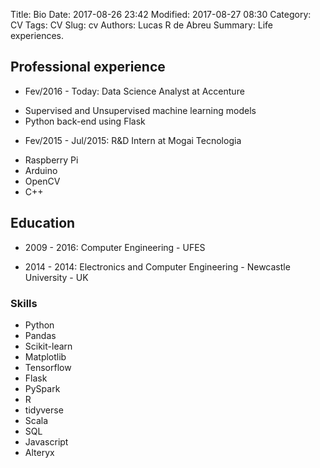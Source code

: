 Title: Bio
Date: 2017-08-26 23:42
Modified: 2017-08-27 08:30
Category: CV
Tags: CV
Slug: cv
Authors: Lucas R de Abreu
Summary: Life experiences.


## Professional experience

* Fev/2016 - Today: Data Science Analyst at Accenture

- Supervised and Unsupervised machine learning models
- Python back-end using Flask
* Fev/2015 - Jul/2015: R&D Intern at Mogai Tecnologia

- Raspberry Pi
- Arduino
- OpenCV
- C++

## Education
* 2009 - 2016: Computer Engineering - UFES

* 2014 - 2014: Electronics and Computer Engineering - Newcastle University - UK

### Skills
- Python
- Pandas
- Scikit-learn
- Matplotlib
- Tensorflow
- Flask
- PySpark
- R
- tidyverse
- Scala
- SQL
- Javascript
- Alteryx

